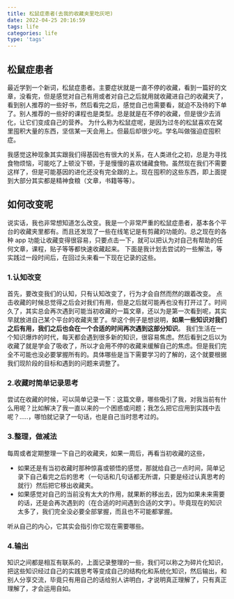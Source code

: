 ```yaml
---
title: 松鼠症患者(去我的收藏夹里吃灰吧)
date: 2022-04-25 20:16:59
tags: life
categories: life
type: 'tags'
---
```


## 松鼠症患者

最近学到一个新词，松鼠症患者。主要症状就是一直不停的收藏，看到一篇好的文章，没看完，但是感觉对自己有用或者对自己之后就用就收藏进自己的收藏夹了，看到别人推荐的一些好书，然后看完之后，感觉自己也需要看，就迫不及待的下单了。别人推荐的一些好的课程也是类型。总是就是在不停的收藏，但是很少去消化，让它们变成自己的营养。
为什么称为松鼠症呢，是因为过冬的松鼠喜欢在窝里囤积大量的东西，坚信某一天会用上。但最后却很少吃。学名叫做强迫症囤积症。

我感觉这种现象其实跟我们得基因也有很大的关系，在人类进化之初，总是为寻找食物烦恼，可能吃了上顿没下顿，于是慢慢的喜欢储藏食物。虽然现在我们不需要这样了，但是可能基因的进化还没有完全跟的上。现在囤积的这些东西，即上面提到大部分其实都是精神食粮（文章，书籍等等）。

## 如何改变呢

说实话，我也非常想知道怎么改变。我是一个非常严重的松鼠症患者，基本各个平台的收藏夹里都有。而且还发现了一些在线笔记是有剪藏的功能的。总之现在的各种 app 功能让收藏变得很容易，只要点击一下，就可以把认为对自己有帮助的任何文章，课程，贴子等等都快速收藏起来。
下面是我计划去尝试的一些解法，等实践过一段时间后，在回过头来看一下现在记录的这些。

### 1.认知改变

首先，要改变我们的认知，只有认知改变了，行为才会自然而然的跟着改变。
点击收藏的时候总觉得之后会对我们有用，但是之后就可能再也没有打开过了。时间久了，其实总会再次遇到可能当初收藏的一篇文章，还以为是第一次看到呢，其实早就放进自己某个平台的收藏夹里了。举这个例子是想说明，**如果一些知识对我们之后有用，我们之后也会在一个合适的时间再次遇到这部分知识**。
我们生活在一个知识爆炸的时代，每天都会遇到很多新的知识，很容易焦虑。然后看到之后以为收藏了就是学会了吸收了，所以才会用不停的收藏来缓解自己的焦虑。但是我们完全不可能也没必要掌握所有的。具体哪些是当下需要学习的了解的，这个就要根据我们现阶段的目标和遇到的问题来调整了。

### 2.收藏时简单记录思考

尝试在收藏的时候，可以简单记录一下：这篇文章，哪些吸引了我，对我当前有什么用呢？比如解决了我一直以来的一个困惑或问题；我怎么把它应用到实践中去呢？.....，哪怕就记录了一句话，也是自己当时思考过的。

### 3.整理，做减法

每周或者定期整理一下自己的收藏夹，如果一周后，再看当初收藏的这些，

-   如果还是有当初收藏时那种惊喜或顿悟的感觉，那就给自己一点时间，简单记录下自己看完之后的思考（一句话和几句话都无所谓，只要是经过认真思考的就行）然后把它移出收藏夹。
-   如果感觉对自己的当前没有太大的作用，就果断的移出去，因为如果未来需要的话，还是会再次遇到的（在合适的时间遇到合适的文字）。毕竟现在的知识太多了，我们完全没必要全部掌握，而且也不可能都掌握。

听从自己的内心，它其实会指引你它现在需要哪些。

### 4.输出

知识之间都是相互有联系的，上面记录整理的一些，我们可以称之为碎片化知识，把这些知识经过自己的实践思考等变成自己的结构化和系统化知识，然后输出，和别人分享交流，毕竟只有用自己的话给别人讲明白，才说明真正理解了，只有真正理解了，才会运用自如。
